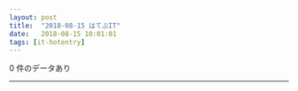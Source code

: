 ```yaml
---
layout: post
title:  "2018-08-15 はてぶIT"
date:   2018-08-15 10:01:01
tags: [it-hotentry]
---
```

0 件のデータあり

<hr>
